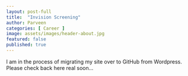 ```yaml
---
layout: post-full
title:  "Invision Screening"
author: Parveen
categories: [ Career ]
image: assets/images/header-about.jpg
featured: false
published: true
---
```

I am in the process of migrating my site over to GitHub from Wordpress. Please check back here real soon...
